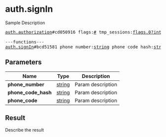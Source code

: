 # auth.signIn

Sample Description

<pre>
<a href="../constructor/auth.authorization">auth.authorization</a>#cd050916 flags:<a href="../type/#.md">#</a> tmp_sessions:<a href="../type/flags.0?int.md">flags.0?int</a> user:<a href="../type/User.md">User</a> = <a href="../type/auth.Authorization.md">auth.Authorization</a>;

---functions---
<a href="../method/auth.signIn.md">auth.signIn</a>#bcd51581 phone_number:<a href="../type/string.md">string</a> phone_code_hash:<a href="../type/string.md">string</a> phone_code:<a href="../type/string.md">string</a> = <a href="../type/auth.Authorization.md">auth.Authorization</a>;
</pre>

## Parameters

| Name | Type | Description |
|------|:----:|-------------|
| **phone_number** | [string](../type/string.md) | Param description |
| **phone_code_hash** | [string](../type/string.md) | Param description |
| **phone_code** | [string](../type/string.md) | Param description |

## Result

Describe the result


